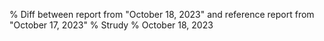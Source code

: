 % Diff between report from "October 18, 2023" and reference report from "October 17, 2023"
% Strudy
% October 18, 2023


